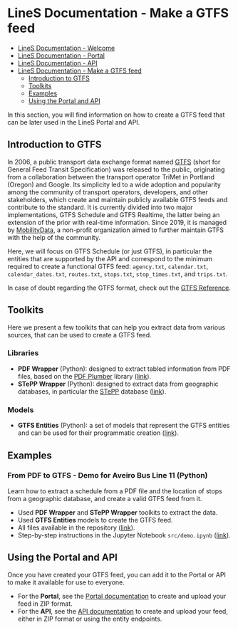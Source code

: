# LineS Documentation - Make a GTFS feed

- [LineS Documentation - Welcome          ]( /documentation/index.md)
- [LineS Documentation - Portal           ]( /documentation/portal/index.md)
- [LineS Documentation - API              ]( /documentation/api/index.md)
- [LineS Documentation - Make a GTFS feed ]( /documentation/make-a-gtfs-feed/index.md)
  - [Introduction to GTFS                 ]( /documentation/make-a-gtfs-feed/index.md#introduction-to-gtfs)
  - [Toolkits                             ]( /documentation/make-a-gtfs-feed/index.md#toolkits)
  - [Examples                             ]( /documentation/make-a-gtfs-feed/index.md#examples)
  - [Using the Portal and API             ]( /documentation/make-a-gtfs-feed/index.md#using-the-portal-and-api)

In this section, you will find information on how to create a GTFS feed that can be later used in the LineS Portal and API.

## Introduction to GTFS

In 2006, a public transport data exchange format named [GTFS](https://gtfs.org) (short for General Feed Transit Specification) was released to the public, originating from a collaboration between the transport operator TriMet in Portland (Oregon) and Google. Its simplicity led to a wide adoption and popularity among the community of transport operators, developers, and other stakeholders, which create and maintain publicly available GTFS feeds and contribute to the standard. It is currently divided into two major implementations, GTFS Schedule and GTFS Realtime, the latter being an extension of the prior with real-time information. Since 2019, it is managed by [MobilityData](https://mobilitydata.org), a non-profit organization aimed to further maintain GTFS with the help of the community.

Here, we will focus on GTFS Schedule (or just GTFS), in particular the entities that are supported by the API and correspond to the minimum required to create a functional GTFS feed: `agency.txt`, `calendar.txt`, `calendar_dates.txt`, `routes.txt`, `stops.txt`, `stop_times.txt`, and `trips.txt`.

In case of doubt regarding the GTFS format, check out the [GTFS Reference](https://gtfs.org/documentation/schedule/reference/).

## Toolkits

Here we present a few toolkits that can help you extract data from various sources, that can be used to create a GTFS feed.

### Libraries

- **PDF Wrapper** (Python): designed to extract tabled information from PDF files, based on the [PDF Plumber](https://pypi.org/project/pdfplumber) library ([link](https://github.com/lines-org/lines-resources/blob/main/toolkits/python/libraries/pdf_wrapper.py)).
- **STePP Wrapper** (Python): designed to extract data from geographic databases, in particular the [STePP](https://www.stepp.pt/sigweb/) database ([link](https://github.com/lines-org/lines-resources/blob/main/toolkits/python/libraries/stepp_wrapper.py)).

### Models

- **GTFS Entities** (Python): a set of models that represent the GTFS entities and can be used for their programmatic creation ([link](https://github.com/lines-org/lines-resources/tree/main/toolkits/python/models/gtfs)).

## Examples

### From PDF to GTFS - Demo for Aveiro Bus Line 11 (Python)

Learn how to extract a schedule from a PDF file and the location of stops from a geographic database, and create a valid GTFS feed from it. 
  - Used **PDF Wrapper** and **STePP Wrapper** toolkits to extract the data.
  - Used **GTFS Entities** models to create the GTFS feed.
  - All files available in the repository ([link](https://github.com/lines-org/lines-resources/tree/main/demo/python/from-pdf-to-gtfs)).
  - Step-by-step instructions in the Jupyter Notebook `src/demo.ipynb` ([link](https://github.com/lines-org/lines-resources/blob/main/demo/python/from-pdf-to-gtfs/src/demo.ipynb)).

## Using the Portal and API

Once you have created your GTFS feed, you can add it to the Portal or API to make it available for use to everyone.

- For the **Portal**, see the [Portal documentation](/documentation/portal/index.md) to create and upload your feed in ZIP format.
- For the **API**, see the [API documentation](/documentation/api/index.md) to create and upload your feed, either in ZIP format or using the entity endpoints.